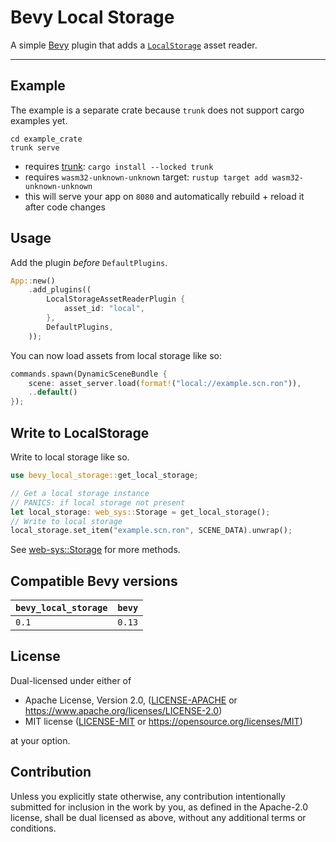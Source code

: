# Bevy Local Storage

A simple [Bevy](https://bevyengine.org/) plugin that adds a [`LocalStorage`](https://developer.mozilla.org/en-US/docs/Web/API/Window/localStorage) asset reader.

---

## Example

The example is a separate crate because `trunk` does not support cargo examples yet.

```shell
cd example_crate
trunk serve
```

* requires [trunk](https://crates.io/crates/trunk): `cargo install --locked trunk`
* requires `wasm32-unknown-unknown` target: `rustup target add wasm32-unknown-unknown`
* this will serve your app on `8080` and automatically rebuild + reload it after code changes

## Usage

Add the plugin *before* `DefaultPlugins`.

```rust
App::new()
    .add_plugins((
        LocalStorageAssetReaderPlugin {
            asset_id: "local",
        },
        DefaultPlugins,
    ));
```

You can now load assets from local storage like so:

```rust
commands.spawn(DynamicSceneBundle {
    scene: asset_server.load(format!("local://example.scn.ron")),
    ..default()
});
```

## Write to LocalStorage

Write to local storage like so.

```rust
use bevy_local_storage::get_local_storage;

// Get a local storage instance
// PANICS: if local storage not present
let local_storage: web_sys::Storage = get_local_storage();
// Write to local storage
local_storage.set_item("example.scn.ron", SCENE_DATA).unwrap();
```

See [web-sys::Storage](https://rustwasm.github.io/wasm-bindgen/api/web_sys/struct.Storage.html) for more methods.

## Compatible Bevy versions

| `bevy_local_storage` | `bevy` |
|:---------------------|:-------|
| `0.1`                | `0.13` |

## License

Dual-licensed under either of

- Apache License, Version 2.0,
  ([LICENSE-APACHE](https://github.com/robertdodd/bevy_local_storage/blob/master/LICENSE-APACHE) or
  https://www.apache.org/licenses/LICENSE-2.0)
- MIT license ([LICENSE-MIT](https://github.com/robertdodd/bevy_local_storage/blob/master/LICENSE-MIT) or
  https://opensource.org/licenses/MIT)

at your option.

## Contribution

Unless you explicitly state otherwise, any contribution intentionally submitted for inclusion in the work by you, as
defined in the Apache-2.0 license, shall be dual licensed as above, without any additional terms or conditions.
